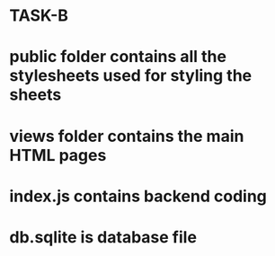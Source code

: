 # TASK-B
# public folder contains all the stylesheets used for styling the sheets
# views folder contains the main HTML pages
# index.js contains backend coding
# db.sqlite is database file
